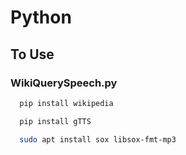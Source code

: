 # Python
## To Use
### WikiQuerySpeech.py
```bash
  pip install wikipedia
```  
```bash
  pip install gTTS
```  
```bash
  sudo apt install sox libsox-fmt-mp3
```  

